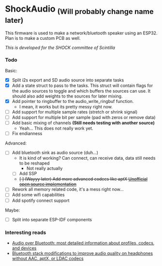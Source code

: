 # ShockAudio <sub>(Will probably change name later)</sub>

This firmware is used to make a network/bluetooth speaker using an ESP32. Plan is to make a custom PCB as well.

*This is developed for the SHOCK committee of Scintilla*

### Todo
Basic:
- [x] Split i2s export and SD audio source into separate tasks
- [x] Add a state struct to pass to the tasks. This struct will contain flags for the audio sources to toggle and which buffers the sources can use. It should also add weights to the sources for later mixing.
- [x] Add pointer to ringbuffer to the audio\_write\_ringbuf function.
    - I mean, it works but its pretty messy right now.
- [ ] Add support for multiple sample rates (stretch or shrink signal)
- [ ] Add support for multiple bit per sample (pad with zeros or remove data)
- [ ] Add basic mixing of channels **(Still needs testing with another source)**
    - Yeah... This does not really work yet. 
- [ ] Fix endianness

Advanced:
- [ ] Add bluetooth sink as audio source (duh...)
    - It is kind of working? Can connect, can receive data, data still needs to be reshaped
        - Not really actually
    - [ ] Add SSP
    - ~~[ ] (Wayyy later) Add more advanced codecs like aptX [Unofficial open source implementation](https://github.com/Arkq/openaptx)~~
- [ ] Rework all memory related code, it's a mess right now...
- [ ] Add some wifi capabilities
- [ ] Add spotify connect support 

Maybe:
- [ ] Split into separate ESP-IDF components


### Interesting reads
- [Audio over Bluetooth: most detailed information about profiles, codecs, and devices](https://habr.com/en/post/456182/)
- [Bluetooth stack modifications to improve audio quality on headphones without AAC, aptX, or LDAC codecs](https://habr.com/en/post/456476/)
